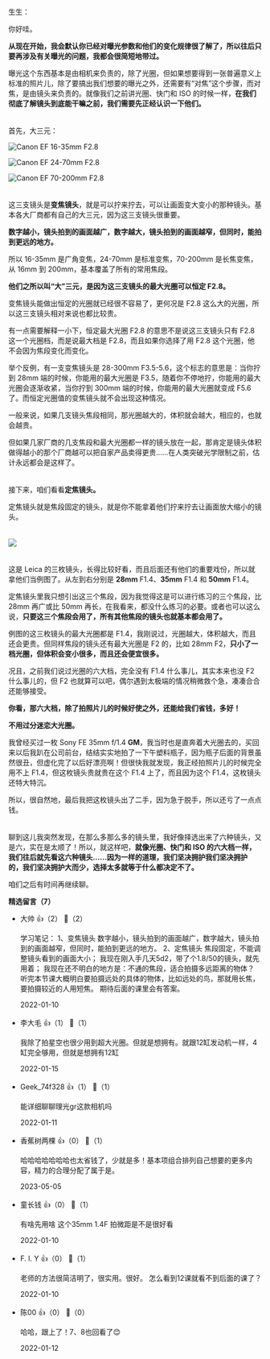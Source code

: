生生：

你好哇。

**从现在开始，我会默认你已经对曝光参数和他们的变化规律很了解了，所以往后只要再涉及有关曝光的问题，我都会很简短地带过。**

曝光这个东西基本是由相机来负责的，除了光圈，但如果想要得到一张普遍意义上标准的照片儿，除了要搞出我们想要的曝光之外，还需要有“对焦”这个步骤，而对焦，是由镜头来负责的。就像我们之前讲光圈、快门和 ISO 的时候一样，**在我们彻底了解镜头到底能干嘛之前，我们需要先正经认识一下他们。**

　  
首先，大三元：

![](https://static001.geekbang.org/resource/image/8e/db/8e21408d98e27d17c01b0a8c4aa8a7db.jpg?wh=1181x577 "Canon EF 16-35mm F2.8")

![](https://static001.geekbang.org/resource/image/cf/7a/cf216b56169719a5f9dfbb853c1bea7a.jpg?wh=1181x577 "Canon EF 24-70mm F2.8")

![](https://static001.geekbang.org/resource/image/42/b8/42e695e3fe546c1eae1be2f482662ab8.jpg?wh=1181x577 "Canon EF 70-200mm F2.8")

　  
这三支镜头是**变焦镜头**，就是可以拧来拧去，可以让画面变大变小的那种镜头。基本各大厂商都有自己的大三元，因为这三支镜头很重要。

**数字越小，镜头拍到的画面越广，数字越大，镜头拍到的画面越窄，但同时，能拍到更远的地方。**

所以 16-35mm 是广角变焦，24-70mm 是标准变焦，70-200mm 是长焦变焦，从 16mm 到 200mm，基本覆盖了所有的常用焦段。

**他们之所以叫“大”三元，是因为这三支镜头的最大光圈可以恒定 F2.8。**

变焦镜头能做出恒定的光圈就已经很不容易了，更何况是 F2.8 这么大的光圈，所以这三支镜头相对来说也都比较贵。

有一点需要解释一小下，恒定最大光圈 F2.8 的意思不是说这三支镜头只有 F2.8 这一个光圈档，而是说最大档是 F2.8，而且如果你选择了用 F2.8 这个光圈，他不会因为焦段变化而变化。

举个反例，有一支变焦镜头是 28-300mm F3.5-5.6，这个标志的意思是：当你拧到 28mm 端的时候，你能用的最大光圈是 F3.5，随着你不停地拧，你能用的最大光圈会逐渐收紧，当你拧到 300mm 端的时候，你能用的最大光圈就变成 F5.6 了。而恒定光圈值的变焦镜头就不会出现这种情况。

一般来说，如果几支镜头焦段相同，那光圈越大的，体积就会越大，相应的，也就会越贵。

但如果几家厂商的几支焦段和最大光圈都一样的镜头放在一起，那肯定是镜头体积做得越小的那个厂商越可以把自家产品卖得更贵……在人类突破光学限制之前，估计永远都会是这样了。

　  
接下来，咱们看看**定焦镜头。**

定焦镜头就是焦段固定的镜头，就是你不能拿着他们拧来拧去让画面放大缩小的镜头。  
　

![](https://static001.geekbang.org/resource/image/00/3a/004d8f93b1b87e183682d825a9965c3a.jpg?wh=1710x640)

　  
这是 Leica 的三枚镜头，长得比较好看，而且后面还有他们的重要戏份，所以就拿他们当例图了。从左到右分别是 **28mm** F1.4、**35mm** F1.4 和 **50mm** F1.4。

定焦镜头里我只想引出这三个焦段，因为我觉得这是可以进行练习的三个焦段，比 28mm 再广或比 50mm 再长，在我看来，都没什么练习的必要。或者也可以这么说，**只要这三个焦段会用了，所有其他焦段的镜头也就基本都会用了。**

例图的这三枚镜头的最大光圈都是 F1.4，我刚说过，光圈越大，体积越大，而且还会更贵。但同样焦段的镜头还有最大光圈是 F2 的，比如 28mm F2，**只小了一档光圈，但体积会变小很多，而且还会便宜很多。**

况且，之前我们说过光圈的六大档，完全没有 F1.4 什么事儿，其实本来也没 F2 什么事儿的，但 F2 也就算可以吧，偶尔遇到太极端的情况稍微救个急，凑凑合合还能够接受。

**你看，那六大档，除了拍照片儿的时候好使之外，还能给我们省钱，多好！**

**不用过分迷恋大光圈。**

我曾经买过一枚 Sony FE 35mm f/1.4 **GM**，我当时也是直奔着大光圈去的，买回来以后我趴在公司前台，结结实实地拍了一下午塑料瓶子，因为瓶子后面的背景虽然很丑，但虚化完了以后好漂亮啊！但很快我就发现，我正经拍照片儿的时候完全用不上 F1.4，但这枚镜头贵就贵在这个 F1.4 上了，而且因为这个 F1.4，这枚镜头还特大特沉。

所以，很自然地，最后我把这枚镜头出了二手，因为急于脱手，所以还亏了一点点钱。

　  
聊到这儿我突然发现，在那么多那么多的镜头里，我好像择选出来了六种镜头，又是六，实在是太顺了！所以，就这样吧，**就像光圈、快门和 ISO 的六大档一样，我们往后就先看这六种镜头……因为一样的道理，我们坚决拥护我们坚决拥护的，我们坚决拥护大而少，选择太多就等于什么都决定不了。**

咱们之后有时间再继续聊。
<div><strong>精选留言（7）</strong></div><ul>
<li><span>大帅</span> 👍（2） 💬（2）<p>学习笔记：
1、变焦镜头
数字越小，镜头拍到的画面越广，数字越大，镜头拍到的画面越窄，但同时，能拍到更远的地方。
2、定焦镜头
焦段固定，不能调整镜头看到的画面大小；
我现在刚入手几天5d2，带了个1.8&#47;50的镜头，就先用着；
我现在还不明白的地方是：不通的焦段，适合拍摄多远距离的物体？
听完本节课大概明白要拍摄远处的具体的物体，比如远处的鸟，那就用长焦，要拍摄较近的人用短焦。
期待后面的课里会有答案。</p>2022-01-10</li><br/><li><span>李大毛</span> 👍（1） 💬（1）<p>我除了拍星空也很少用到超大光圈。但就是想拥有。就跟12缸发动机一样，4缸完全够用，但就是想拥有12缸</p>2022-01-15</li><br/><li><span>Geek_74f328</span> 👍（1） 💬（1）<p>能详细聊聊理光gr这款相机吗</p>2022-01-11</li><br/><li><span>香蕉树两棵</span> 👍（0） 💬（1）<p>哈哈哈哈哈哈哈也太省钱了，少就是多！基本项组合排列自己想要的更多内容，精力的合理分配了属于是。</p>2023-05-05</li><br/><li><span>童长钱</span> 👍（0） 💬（1）<p>有啥先用啥 这个35mm 1.4F 拍微距是不是很好看</p>2022-01-10</li><br/><li><span>F. l. Y</span> 👍（0） 💬（1）<p>老师的方法很简洁明了，很实用。很好。
怎么看到12课就看不到后面的课了？</p>2022-01-10</li><br/><li><span>陈00</span> 👍（0） 💬（0）<p>哈哈，跟上了！7、8也回看了😊</p>2022-01-12</li><br/>
</ul>